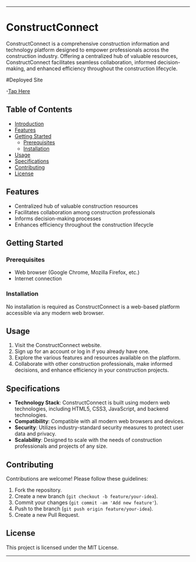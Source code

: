 
---

# ConstructConnect

ConstructConnect is a comprehensive construction information and technology platform designed to empower professionals across the construction industry. Offering a centralized hub of valuable resources, ConstructConnect facilitates seamless collaboration, informed decision-making, and enhanced efficiency throughout the construction lifecycle.

#Deployed Site 

-[Tap Here](#https://vjticonstructconnect.netlify.app/)

## Table of Contents

- [Introduction](#constructconnect)
- [Features](#features)
- [Getting Started](#getting-started)
  - [Prerequisites](#prerequisites)
  - [Installation](#installation)
- [Usage](#usage)
- [Specifications](#specifications)
- [Contributing](#contributing)
- [License](#license)

## Features

- Centralized hub of valuable construction resources
- Facilitates collaboration among construction professionals
- Informs decision-making processes
- Enhances efficiency throughout the construction lifecycle

## Getting Started

### Prerequisites

- Web browser (Google Chrome, Mozilla Firefox, etc.)
- Internet connection

### Installation

No installation is required as ConstructConnect is a web-based platform accessible via any modern web browser.

## Usage

1. Visit the ConstructConnect website.
2. Sign up for an account or log in if you already have one.
3. Explore the various features and resources available on the platform.
4. Collaborate with other construction professionals, make informed decisions, and enhance efficiency in your construction projects.

## Specifications

- **Technology Stack**: ConstructConnect is built using modern web technologies, including HTML5, CSS3, JavaScript, and backend technologies.
- **Compatibility**: Compatible with all modern web browsers and devices.
- **Security**: Utilizes industry-standard security measures to protect user data and privacy.
- **Scalability**: Designed to scale with the needs of construction professionals and projects of any size.

## Contributing

Contributions are welcome! Please follow these guidelines:

1. Fork the repository.
2. Create a new branch (`git checkout -b feature/your-idea`).
3. Commit your changes (`git commit -am 'Add new feature'`).
4. Push to the branch (`git push origin feature/your-idea`).
5. Create a new Pull Request.

## License

This project is licensed under the MIT License.

---
